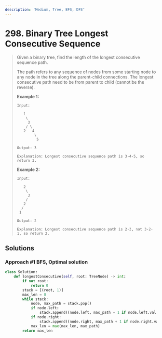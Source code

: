 ```yaml
---
description: 'Medium, Tree, BFS, DFS'
---
```


# 298. Binary Tree Longest Consecutive Sequence

> Given a binary tree, find the length of the longest consecutive sequence path.
>
> The path refers to any sequence of nodes from some starting node to any node in the tree along the parent-child connections. The longest consecutive path need to be from parent to child \(cannot be the reverse\).
>
> **Example 1:**
>
> ```text
> Input:
>
>    1
>     \
>      3
>     / \
>    2   4
>         \
>          5
>
> Output: 3
>
> Explanation: Longest consecutive sequence path is 3-4-5, so return 3.
> ```
>
> **Example 2:**
>
> ```text
> Input:
>
>    2
>     \
>      3
>     / 
>    2    
>   / 
>  1
>
> Output: 2 
>
> Explanation: Longest consecutive sequence path is 2-3, not 3-2-1, so return 2.
> ```

## Solutions

### Approach \#1 BFS, Optimal solution

```python
class Solution:
    def longestConsecutive(self, root: TreeNode) -> int:
        if not root:
            return 0
        stack = [(root, 1)]
        max_len = 0
        while stack:
            node, max_path = stack.pop()
            if node.left:
                stack.append((node.left, max_path + 1 if node.left.val == node.val + 1 else 1))
            if node.right:
                stack.append((node.right, max_path + 1 if node.right.val == node.val + 1 else 1))
            max_len = max(max_len, max_path)
        return max_len
```

